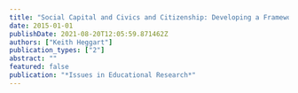 ```yaml
---
title: "Social Capital and Civics and Citizenship: Developing a Framework for Activist Education"
date: 2015-01-01
publishDate: 2021-08-20T12:05:59.871462Z
authors: ["Keith Heggart"]
publication_types: ["2"]
abstract: ""
featured: false
publication: "*Issues in Educational Research*"
---
```


